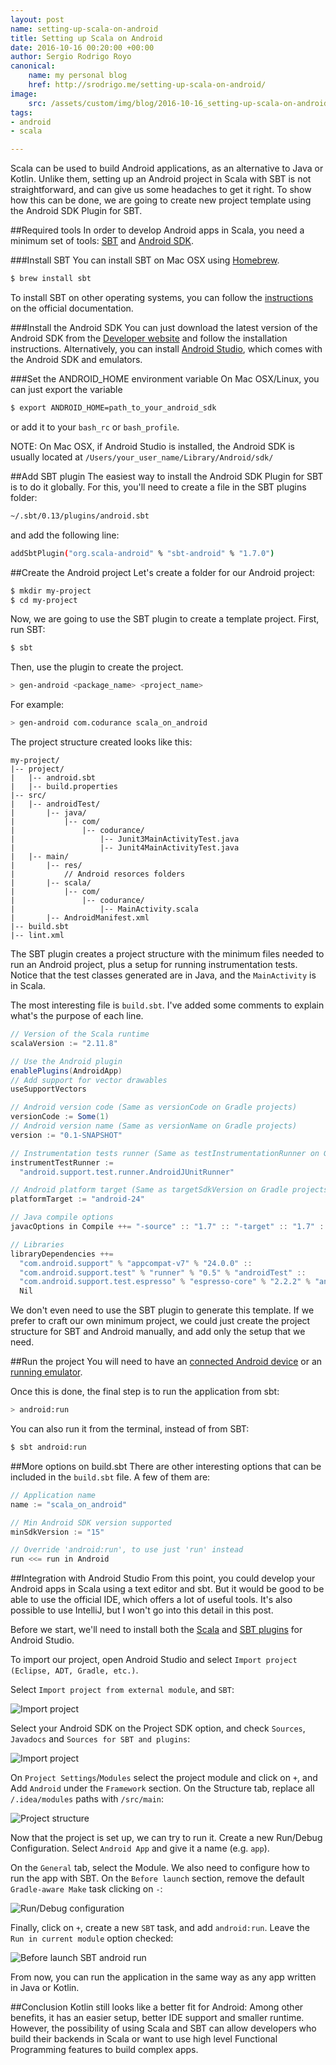 ```yaml
---
layout: post
name: setting-up-scala-on-android
title: Setting up Scala on Android
date: 2016-10-16 00:20:00 +00:00
author: Sergio Rodrigo Royo
canonical:
    name: my personal blog
    href: http://srodrigo.me/setting-up-scala-on-android/
image:
    src: /assets/custom/img/blog/2016-10-16_setting-up-scala-on-android/post-image.png
tags:
- android
- scala

---
```


Scala can be used to build Android applications, as an alternative to Java or Kotlin. Unlike them, setting up an Android project in Scala with SBT is not straightforward, and can give us some headaches to get it right. To show how this can be done, we are going to create new project template using the Android SDK Plugin for SBT.

##Required tools
In order to develop Android apps in Scala, you need a minimum set of tools: [SBT](http://www.scala-sbt.org/) and [Android SDK](https://developer.android.com/studio/index.html).

###Install SBT
You can install SBT on Mac OSX using [Homebrew](http://brew.sh/).

```bash
$ brew install sbt
```

To install SBT on other operating systems, you can follow the [instructions](http://www.scala-sbt.org/0.13/docs/Setup.html) on the official documentation.

###Install the Android SDK
You can just download the latest version of the Android SDK from the [Developer website](https://developer.android.com/studio/index.html) and follow the installation instructions.
Alternatively, you can install [Android Studio](https://developer.android.com/studio/index.html), which comes with the Android SDK and emulators.

###Set the ANDROID_HOME environment variable
On Mac OSX/Linux, you can just export the variable

```bash
$ export ANDROID_HOME=path_to_your_android_sdk
```

or add it to your `bash_rc` or `bash_profile`.

NOTE: On Mac OSX, if Android Studio is installed, the Android SDK is usually located at `/Users/your_user_name/Library/Android/sdk/`

##Add SBT plugin
The easiest way to install the Android SDK Plugin for SBT is to do it globally. For this, you'll need to create a file in the SBT plugins folder:

```bash
~/.sbt/0.13/plugins/android.sbt
```

and add the following line:

```bash
addSbtPlugin("org.scala-android" % "sbt-android" % "1.7.0")
```

##Create the Android project
Let's create a folder for our Android project:

```bash
$ mkdir my-project
$ cd my-project
```

Now, we are going to use the SBT plugin to create a template project. First, run SBT:

```bash
$ sbt
```

Then, use the plugin to create the project.

```bash
> gen-android <package_name> <project_name>
```

For example:

```bash
> gen-android com.codurance scala_on_android
```

The project structure created looks like this:

```text
my-project/
|-- project/
|   |-- android.sbt
|   |-- build.properties
|-- src/
|   |-- androidTest/
|       |-- java/
|           |-- com/
|               |-- codurance/
|                   |-- Junit3MainActivityTest.java
|                   |-- Junit4MainActivityTest.java
|   |-- main/
|       |-- res/
|           // Android resorces folders
|       |-- scala/
|           |-- com/
|               |-- codurance/
|                   |-- MainActivity.scala
|       |-- AndroidManifest.xml
|-- build.sbt
|-- lint.xml
```

The SBT plugin creates a project structure with the minimum files needed to run an Android project, plus a setup for running instrumentation tests. Notice that the test classes generated are in Java, and the `MainActivity` is in Scala.

The most interesting file is `build.sbt`. I've added some comments to explain what's the purpose of each line.

```java
// Version of the Scala runtime
scalaVersion := "2.11.8"

// Use the Android plugin
enablePlugins(AndroidApp)
// Add support for vector drawables
useSupportVectors

// Android version code (Same as versionCode on Gradle projects)
versionCode := Some(1)
// Android version name (Same as versionName on Gradle projects)
version := "0.1-SNAPSHOT"

// Instrumentation tests runner (Same as testInstrumentationRunner on Gradle projects)
instrumentTestRunner :=
  "android.support.test.runner.AndroidJUnitRunner"

// Android platform target (Same as targetSdkVersion on Gradle projects)
platformTarget := "android-24"

// Java compile options
javacOptions in Compile ++= "-source" :: "1.7" :: "-target" :: "1.7" :: Nil

// Libraries
libraryDependencies ++=
  "com.android.support" % "appcompat-v7" % "24.0.0" ::
  "com.android.support.test" % "runner" % "0.5" % "androidTest" ::
  "com.android.support.test.espresso" % "espresso-core" % "2.2.2" % "androidTest" ::
  Nil
```

We don't even need to use the SBT plugin to generate this template. If we prefer to craft our own minimum project, we could just create the project structure for SBT and Android manually, and add only the setup that we need.

##Run the project
You will need to have an [connected Android device](https://developer.android.com/studio/run/device.html) or an [running emulator](https://developer.android.com/studio/run/emulator.html).

Once this is done, the final step is to run the application from sbt:

```bash
> android:run
```

You can also run it from the terminal, instead of from SBT:

```bash
$ sbt android:run
```

##More options on build.sbt
There are other interesting options that can be included in the `build.sbt` file. A few of them are:

```java
// Application name
name := "scala_on_android"
```

```java
// Min Android SDK version supported
minSdkVersion := "15"
```

```java
// Override 'android:run', to use just 'run' instead
run <<= run in Android
```

##Integration with Android Studio
From this point, you could develop your Android apps in Scala using a text editor and sbt. But it would be good to be able to use the official IDE, which offers a lot of useful tools. It's also possible to use IntelliJ, but I won't go into this detail in this post.

Before we start, we'll need to install both the [Scala](https://plugins.jetbrains.com/plugin/1347) and [SBT plugins](https://plugins.jetbrains.com/plugin/5007) for Android Studio.

To import our project, open Android Studio and select `Import project (Eclipse, ADT, Gradle, etc.)`.

Select `Import project from external module`, and `SBT`:

<img src="{{ site.baseurl }}/assets/custom/img/blog/2016-10-16_setting-up-scala-on-android/scala-on-android_import-sbt.png" alt="Import project" class="img-fluid"/>

Select your Android SDK on the Project SDK option, and check `Sources`, `Javadocs` and `Sources for SBT and plugins`:

<img src="{{ site.baseurl }}/assets/custom/img/blog/2016-10-16_setting-up-scala-on-android/scala-on-android_import-sdk.png" alt="Import project" class="img-fluid"/>

On `Project Settings`/`Modules` select the project module and click on `+`, and Add `Android` under the `Framework` section. On the Structure tab, replace all `/.idea/modules` paths with `/src/main`:

<img src="{{ site.baseurl }}/assets/custom/img/blog/2016-10-16_setting-up-scala-on-android/scala-on-android_proj-structure-module.png" alt="Project structure" class="img-fluid"/>

Now that the project is set up, we can try to run it. Create a new Run/Debug Configuration. Select `Android App` and give it a name (e.g. `app`).

On the `General` tab, select the Module. We also need to configure how to run the app with SBT. On the `Before launch` section, remove the default `Gradle-aware Make` task clicking on `-`:

<img src="{{ site.baseurl }}/assets/custom/img/blog/2016-10-16_setting-up-scala-on-android/scala-on-android_run-debug-config.png" alt="Run/Debug configuration" class="img-fluid"/>

Finally, click on `+`, create a new `SBT` task, and add `android:run`. Leave the `Run in current module` option checked:

<img src="{{ site.baseurl }}/assets/custom/img/blog/2016-10-16_setting-up-scala-on-android/scala-on-android_run-before-launch-sbt-android-run.png" alt="Before launch SBT android run" class="img-fluid"/>

From now, you can run the application in the same way as any app written in Java or Kotlin.

##Conclusion
Kotlin still looks like a better fit for Android: Among other benefits, it has an easier setup, better IDE support and smaller runtime. However, the possibility of using Scala and SBT can allow developers who build their backends in Scala or want to use high level Functional Programming features to build complex apps.
